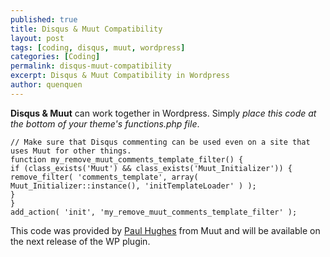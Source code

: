 ```yaml
---
published: true
title: Disqus & Muut Compatibility
layout: post
tags: [coding, disqus, muut, wordpress]
categories: [Coding]
permalink: disqus-muut-compatibility
excerpt: Disqus & Muut Compatibility in Wordpress
author: quenquen
---
```

**Disqus & Muut** can work together in Wordpress. Simply *place this code at the bottom of your theme's functions.php file*.

    // Make sure that Disqus commenting can be used even on a site that uses Muut for other things.
    function my_remove_muut_comments_template_filter() {
    if (class_exists('Muut') && class_exists('Muut_Initializer')) {
    remove_filter( 'comments_template', array( Muut_Initializer::instance(), 'initTemplateLoader' ) );
    }
    }
    add_action( 'init', 'my_remove_muut_comments_template_filter' );

This code was provided by [Paul Hughes](https://gist.github.com/PaulHughes01/2eb323922de86fac01a7) from Muut and will be available on the next release of the WP plugin.